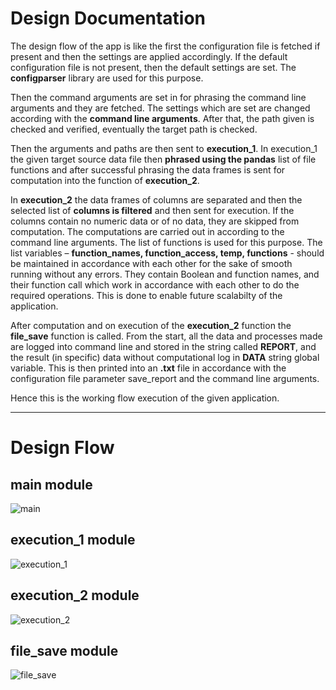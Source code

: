 # Design Documentation 


The design flow of the app is like the first the configuration file is fetched if present and then the settings are applied accordingly. If the default configuration file is not present, then the default settings are set. The **configparser** library are used for this purpose. 

Then the command arguments are set in for phrasing the command line arguments and they are fetched. The settings which are set are changed according with the **command line arguments**. After that, the path given is checked and verified, eventually the target path is checked. 

Then the arguments and paths are then sent to **execution_1**. In execution_1 the given target source data file then **phrased using the pandas** list of file functions and after successful phrasing the data frames is sent for computation into the function of **execution_2**.  

In **execution_2** the data frames of columns are separated and then the selected list of **columns is filtered** and then sent for execution. If the columns contain no numeric data or of no data, they are skipped from computation. The computations are carried out in according to the command line arguments. The list of functions is used for this purpose. The list variables – **function_names, function_access, temp, functions** - should be maintained in accordance with each other for the sake of smooth running without any errors. They contain Boolean and function names, and their function call which work in accordance with each other to do the required operations. This is done to enable future scalabilty of the application.

After computation and on execution of the **execution_2** function the **file_save** function is called. From the start, all the data and processes made are logged into command line and stored in the string called **REPORT**, and the result (in specific) data without computational log in **DATA** string global variable. This is then printed into an **.txt** file in accordance with the configuration file parameter save_report and the command line arguments.  

Hence this is the working flow execution of the given application.

---

# Design Flow

## main module

![main](https://bitbucket.org/venkatagunasekhar/python_cli/raw/1a1d4e9a7e1ce541b02f342dbcb8c0c8d8dae678/docs/images/Python%20CLI_page-0001.jpg)

## execution_1 module

![execution_1](https://bitbucket.org/venkatagunasekhar/python_cli/raw/1a1d4e9a7e1ce541b02f342dbcb8c0c8d8dae678/docs/images/Python%20CLI_page-0002.jpg)

## execution_2 module

![execution_2](https://bitbucket.org/venkatagunasekhar/python_cli/raw/1a1d4e9a7e1ce541b02f342dbcb8c0c8d8dae678/docs/images/Python%20CLI_page-0003.jpg)

## file_save module

![file_save](https://bitbucket.org/venkatagunasekhar/python_cli/raw/1a1d4e9a7e1ce541b02f342dbcb8c0c8d8dae678/docs/images/Python%20CLI_page-0004.jpg)
